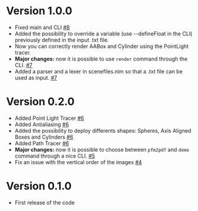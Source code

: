 # Version 1.0.0

- Fixed main and CLI [#8](https://github.com/teob97/T-RayX/pull/8)
- Added the possibility to override a variable (use --defineFloat in the CLI) previously defined in the input .txt file.
- Now you can correctly render AABox and Cylinder using the PointLight tracer.
- **Major changes:** now it is possible to use `render` command through the CLI. [#7](https://github.com/teob97/T-RayX/pull/7)
- Added a parser and a lexer in scenefiles.nim so that a .txt file can be used as input. [#7](https://github.com/teob97/T-RayX/pull/7)

# Version 0.2.0

- Added Point Light Tracer [#6](https://github.com/teob97/T-RayX/pull/6)
- Added Antialiasing [#6](https://github.com/teob97/T-RayX/pull/6)
- Added the possibility to deploy differents shapes: Spheres, Axis Aligned Boxes and Cylinders [#6](https://github.com/teob97/T-RayX/pull/6)
- Added Path Tracer [#6](https://github.com/teob97/T-RayX/pull/6)
- **Major changes:** now it is possible to choose between `pfm2pdf` and `demo` command through a nice CLI. [#5](https://github.com/teob97/T-RayX/pull/5)
- Fix an issue with the vertical order of the images [#4](https://github.com/teob97/T-RayX/pull/4)

# Version 0.1.0

- First release of the code
